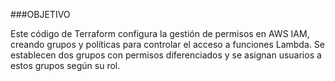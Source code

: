 ###OBJETIVO

Este código de Terraform configura la gestión de permisos en AWS IAM, 
creando grupos y políticas para controlar el acceso a funciones Lambda. 
Se establecen dos grupos con permisos diferenciados y se asignan usuarios a estos grupos según su rol.

